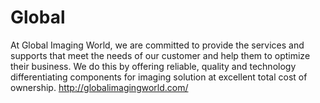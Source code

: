 # Global
At Global Imaging World, we are committed to provide the services and supports that meet the needs of our customer and help them to optimize their business. We do this by offering reliable, quality and technology differentiating components for imaging solution at excellent total cost of ownership. http://globalimagingworld.com/
